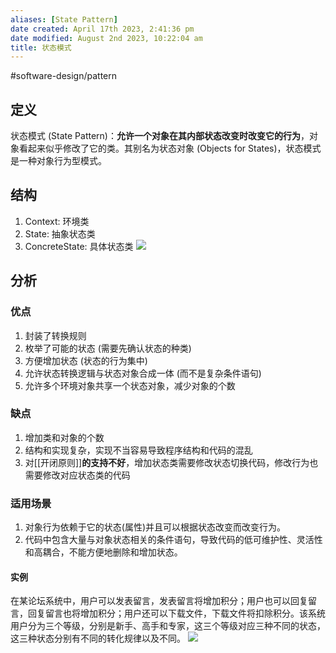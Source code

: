 ```yaml
---
aliases: [State Pattern]
date created: April 17th 2023, 2:41:36 pm
date modified: August 2nd 2023, 10:22:04 am
title: 状态模式
---
```

#software-design/pattern

## 定义
状态模式 (State Pattern)：**允许一个对象在其内部状态改变时改变它的行为**，对象看起来似乎修改了它的类。其别名为状态对象 (Objects for States)，状态模式是一种对象行为型模式。

## 结构
1. Context: 环境类
2. State: 抽象状态类
3. ConcreteState: 具体状态类
![](https://spricoder.oss-cn-shanghai.aliyuncs.com/2021-Software-System-Design/img/lec05/2.png)

## 分析
### 优点
1. 封装了转换规则
2. 枚举了可能的状态 (需要先确认状态的种类)
3. 方便增加状态 (状态的行为集中)
4. 允许状态转换逻辑与状态对象合成一体 (而不是复杂条件语句)
5. 允许多个环境对象共享一个状态对象，减少对象的个数

### 缺点
1. 增加类和对象的个数
2. 结构和实现复杂，实现不当容易导致程序结构和代码的混乱
3. 对[[开闭原则]]**的支持不好**，增加状态类需要修改状态切换代码，修改行为也需要修改对应状态类的代码

### 适用场景
1.  对象行为依赖于它的状态(属性)并且可以根据状态改变而改变行为。
2.  代码中包含大量与对象状态相关的条件语句，导致代码的低可维护性、灵活性和高耦合，不能方便地删除和增加状态。

#### 实例
在某论坛系统中，用户可以发表留言，发表留言将增加积分；用户也可以回复留言，回复留言也将增加积分；用户还可以下载文件，下载文件将扣除积分。该系统用户分为三个等级，分别是新手、高手和专家，这三个等级对应三种不同的状态，这三种状态分别有不同的转化规律以及不同。
![](https://spricoder.oss-cn-shanghai.aliyuncs.com/2021-Software-System-Design/img/lec05/5.png)